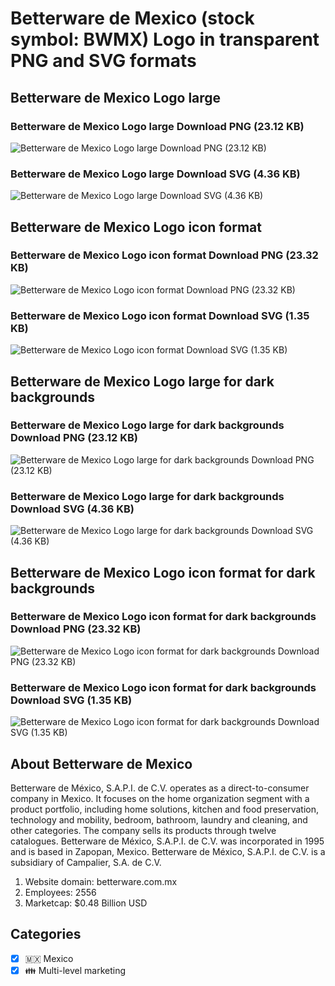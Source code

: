 # Betterware de Mexico (stock symbol: BWMX) Logo in transparent PNG and SVG formats

## Betterware de Mexico Logo large

### Betterware de Mexico Logo large Download PNG (23.12 KB)

![Betterware de Mexico Logo large Download PNG (23.12 KB)](/img/orig/BWMX_BIG-dadb4561.png)

### Betterware de Mexico Logo large Download SVG (4.36 KB)

![Betterware de Mexico Logo large Download SVG (4.36 KB)](/img/orig/BWMX_BIG-ff932834.svg)

## Betterware de Mexico Logo icon format

### Betterware de Mexico Logo icon format Download PNG (23.32 KB)

![Betterware de Mexico Logo icon format Download PNG (23.32 KB)](/img/orig/BWMX-4db6cde9.png)

### Betterware de Mexico Logo icon format Download SVG (1.35 KB)

![Betterware de Mexico Logo icon format Download SVG (1.35 KB)](/img/orig/BWMX-64b5e1f6.svg)

## Betterware de Mexico Logo large for dark backgrounds

### Betterware de Mexico Logo large for dark backgrounds Download PNG (23.12 KB)

![Betterware de Mexico Logo large for dark backgrounds Download PNG (23.12 KB)](/img/orig/BWMX_BIG.D-2c2e7307.png)

### Betterware de Mexico Logo large for dark backgrounds Download SVG (4.36 KB)

![Betterware de Mexico Logo large for dark backgrounds Download SVG (4.36 KB)](/img/orig/BWMX_BIG.D-04814a63.svg)

## Betterware de Mexico Logo icon format for dark backgrounds

### Betterware de Mexico Logo icon format for dark backgrounds Download PNG (23.32 KB)

![Betterware de Mexico Logo icon format for dark backgrounds Download PNG (23.32 KB)](/img/orig/BWMX.D-6fb6752f.png)

### Betterware de Mexico Logo icon format for dark backgrounds Download SVG (1.35 KB)

![Betterware de Mexico Logo icon format for dark backgrounds Download SVG (1.35 KB)](/img/orig/BWMX.D-5ebae2ee.svg)

## About Betterware de Mexico

Betterware de México, S.A.P.I. de C.V. operates as a direct-to-consumer company in Mexico. It focuses on the home organization segment with a product portfolio, including home solutions, kitchen and food preservation, technology and mobility, bedroom, bathroom, laundry and cleaning, and other categories. The company sells its products through twelve catalogues. Betterware de México, S.A.P.I. de C.V. was incorporated in 1995 and is based in Zapopan, Mexico. Betterware de México, S.A.P.I. de C.V. is a subsidiary of Campalier, S.A. de C.V.

1. Website domain: betterware.com.mx
2. Employees: 2556
3. Marketcap: $0.48 Billion USD


## Categories
- [x] 🇲🇽 Mexico
- [x] 👪 Multi-level marketing
